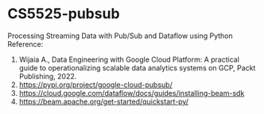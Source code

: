 # CS5525-pubsub
Processing Streaming Data with Pub/Sub and Dataflow using Python
Reference:
1.	Wijaia A., Data Engineering with Google Cloud Platform: A practical guide to operationalizing scalable data analytics systems on GCP, Packt Publishing, 2022.
2.	https://pypi.org/project/google-cloud-pubsub/
3.	https://cloud.google.com/dataflow/docs/guides/installing-beam-sdk
4.	https://beam.apache.org/get-started/quickstart-py/
